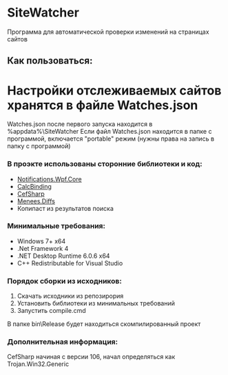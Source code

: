 # SiteWatcher

Программа для автоматической проверки изменений на страницах сайтов

## Как пользоваться:

# Настройки отслеживаемых сайтов хранятся в файле Watches.json
Watches.json после первого запуска находится в %appdata%\SiteWatcher
Если файл Watches.json находится в папке с программой, включается "portable" режим (нужны права на запись в папку с программой)

### В проэкте использованы сторонние библиотеки и код:

* [Notifications.Wpf.Core](https://github.com/mjuen/Notifications.Wpf.Core)
* [CalcBinding](https://github.com/Alex141/CalcBinding)
* [CefSharp](https://github.com/cefsharp/CefSharp)
* [Menees.Diffs](https://github.com/menees/Diff.Net)
* Копипаст из результатов поиска

### Минимальные требования:

* Windows 7+ x64
* .Net Framework 4
* .NET Desktop Runtime 6.0.6 x64
* C++ Redistributable for Visual Studio

### Порядок сборки из исходников:

1. Скачать исходники из репозирория
2. Установить библиотеки из минимальных требований
3. Запустить compile.cmd

В папке bin\Release будет находиться скомпилированный проект

### Дополнительная информация:

CefSharp начиная с версии 106, начал определяться как Trojan.Win32.Generic
